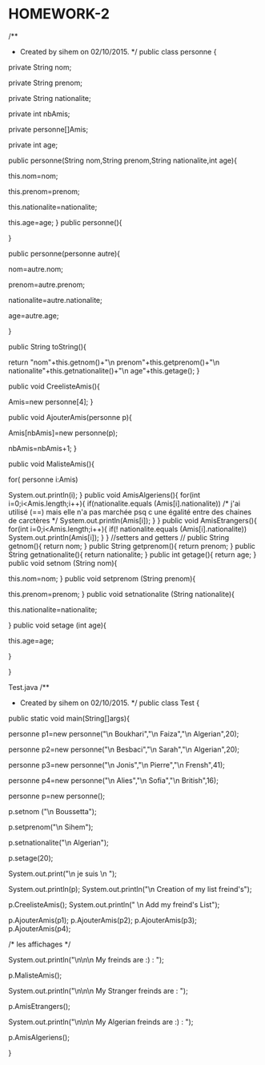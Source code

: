 # HOMEWORK-2
/**
* Created by sihem on 02/10/2015.
*/
public class personne {

private String nom;

private String prenom;

private String nationalite;

private int nbAmis;

private personne[]Amis;

private int age;

public personne(String nom,String prenom,String nationalite,int age){

this.nom=nom;

this.prenom=prenom;

this.nationalite=nationalite;

this.age=age;
}
public personne(){

}

public personne(personne autre){

nom=autre.nom;

prenom=autre.prenom;

nationalite=autre.nationalite;

age=autre.age;

}

public String toString(){

return "nom"+this.getnom()+"\n prenom"+this.getprenom()+"\n nationalite"+this.getnationalite()+"\n age"+this.getage();
}

public void CreelisteAmis(){

Amis=new personne[4];
}

public void AjouterAmis(personne p){

Amis[nbAmis]=new personne(p);

nbAmis=nbAmis+1;
}

public void MalisteAmis(){

for( personne i:Amis)

System.out.println(i);
}
public void AmisAlgeriens(){
for(int i=0;i<Amis.length;i++){
if(nationalite.equals (Amis[i].nationalite)) /* j'ai utilisé (==) mais elle n'a pas marchée psq c une égalité entre des chaines de carctères */
System.out.println(Amis[i]);
}
}
public void AmisEtrangers(){
for(int i=0;i<Amis.length;i++){
if(! nationalite.equals (Amis[i].nationalite))
System.out.println(Amis[i]);
}
}
//setters and getters //
public String getnom(){
return nom;
}
public String getprenom(){
return prenom;
}
public String getnationalite(){
return nationalite;
}
public int getage(){
return age;
}
public void setnom (String nom){

this.nom=nom;
}
public void setprenom (String prenom){

this.prenom=prenom;
}
public void setnationalite (String nationalite){

this.nationalite=nationalite;

}
public void setage (int age){

this.age=age;

}

}


Test.java
/**
* Created by sihem on 02/10/2015.
*/
public class Test {

public static void main(String[]args){

personne p1=new personne("\n Boukhari","\n Faiza","\n Algerian",20);

personne p2=new personne("\n Besbaci","\n Sarah","\n Algerian",20);

personne p3=new personne("\n Jonis","\n Pierre","\n Frensh",41);

personne p4=new personne("\n Alies","\n Sofia","\n British",16);

personne p=new personne();

p.setnom ("\n Boussetta");

p.setprenom("\n Sihem");

p.setnationalite("\n Algerian");

p.setage(20);


System.out.print("\n je suis \n ");

System.out.println(p);
System.out.println("\n Creation of my list freind's");

p.CreelisteAmis();
System.out.println(" \n Add my freind's List");

p.AjouterAmis(p1);
p.AjouterAmis(p2);
p.AjouterAmis(p3);
p.AjouterAmis(p4);

/* les affichages */

System.out.println("\n\n\n My freinds are :) : ");

p.MalisteAmis();

System.out.println("\n\n\n My Stranger freinds are : ");

p.AmisEtrangers();

System.out.println("\n\n\n My Algerian freinds are :) : ");

p.AmisAlgeriens();

}
